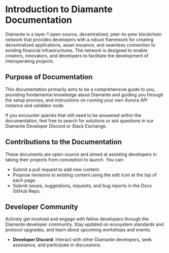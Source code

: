 # Introduction to Diamante Documentation

Diamante is a layer-1 open-source, decentralized, peer-to-peer blockchain network that provides developers with a robust framework for creating decentralized applications, asset issuance, and seamless connection to existing financial infrastructures. The network is designed to enable creators, innovators, and developers to facilitate the development of interoperating projects.

## Purpose of Documentation

This documentation primarily aims to be a comprehensive guide to you, providing fundamental knowledge about Diamante and guiding you through the setup process, and instructions on running your own Aurora API instance and validator node.

If you encounter queries that still need to be answered within the documentation, feel free to search for solutions or ask questions in our Diamante Developer Discord or Stack Exchange.

## Contributions to the Documentation

These documents are open-source and aimed at assisting developers in taking their projects from conception to launch. You can:

- Submit a pull request to add new content.
- Propose revisions to existing content using the edit icon at the top of each page.
- Submit issues, suggestions, requests, and bug reports in the Docs GitHub Repo.

## Developer Community

Actively get involved and engage with fellow developers through the Diamante developer community. Stay updated on ecosystem standards and protocol upgrades, and learn about upcoming workshops and events.

- **Developer Discord**: Interact with other Diamante developers, seek assistance, and participate in discussions.
